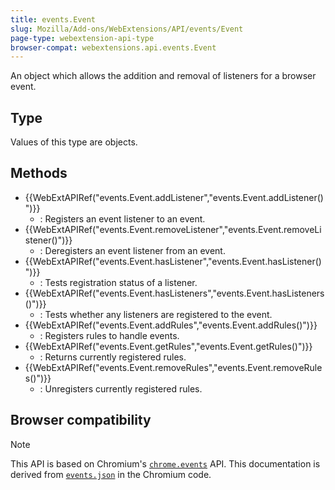 ```yaml
---
title: events.Event
slug: Mozilla/Add-ons/WebExtensions/API/events/Event
page-type: webextension-api-type
browser-compat: webextensions.api.events.Event
---
```




An object which allows the addition and removal of listeners for a browser event.

## Type

Values of this type are objects.

## Methods

- {{WebExtAPIRef("events.Event.addListener","events.Event.addListener()")}}
  - : Registers an event listener to an event.
- {{WebExtAPIRef("events.Event.removeListener","events.Event.removeListener()")}}
  - : Deregisters an event listener from an event.
- {{WebExtAPIRef("events.Event.hasListener","events.Event.hasListener()")}}
  - : Tests registration status of a listener.
- {{WebExtAPIRef("events.Event.hasListeners","events.Event.hasListeners()")}}
  - : Tests whether any listeners are registered to the event.
- {{WebExtAPIRef("events.Event.addRules","events.Event.addRules()")}}
  - : Registers rules to handle events.
- {{WebExtAPIRef("events.Event.getRules","events.Event.getRules()")}}
  - : Returns currently registered rules.
- {{WebExtAPIRef("events.Event.removeRules","events.Event.removeRules()")}}
  - : Unregisters currently registered rules.

## Browser compatibility





> [!NOTE]
> This API is based on Chromium's [`chrome.events`](https://developer.chrome.com/docs/extensions/reference/api/events#type-Event) API. This documentation is derived from [`events.json`](https://chromium.googlesource.com/chromium/src/+/master/extensions/common/api/events.json) in the Chromium code.

<!--
// Copyright 2015 The Chromium Authors. All rights reserved.
//
// Redistribution and use in source and binary forms, with or without
// modification, are permitted provided that the following conditions are
// met:
//
//    * Redistributions of source code must retain the above copyright
// notice, this list of conditions and the following disclaimer.
//    * Redistributions in binary form must reproduce the above
// copyright notice, this list of conditions and the following disclaimer
// in the documentation and/or other materials provided with the
// distribution.
//    * Neither the name of Google Inc. nor the names of its
// contributors may be used to endorse or promote products derived from
// this software without specific prior written permission.
//
// THIS SOFTWARE IS PROVIDED BY THE COPYRIGHT HOLDERS AND CONTRIBUTORS
// "AS IS" AND ANY EXPRESS OR IMPLIED WARRANTIES, INCLUDING, BUT NOT
// LIMITED TO, THE IMPLIED WARRANTIES OF MERCHANTABILITY AND FITNESS FOR
// A PARTICULAR PURPOSE ARE DISCLAIMED. IN NO EVENT SHALL THE COPYRIGHT
// OWNER OR CONTRIBUTORS BE LIABLE FOR ANY DIRECT, INDIRECT, INCIDENTAL,
// SPECIAL, EXEMPLARY, OR CONSEQUENTIAL DAMAGES (INCLUDING, BUT NOT
// LIMITED TO, PROCUREMENT OF SUBSTITUTE GOODS OR SERVICES; LOSS OF USE,
// DATA, OR PROFITS; OR BUSINESS INTERRUPTION) HOWEVER CAUSED AND ON ANY
// THEORY OF LIABILITY, WHETHER IN CONTRACT, STRICT LIABILITY, OR TORT
// (INCLUDING NEGLIGENCE OR OTHERWISE) ARISING IN ANY WAY OUT OF THE USE
// OF THIS SOFTWARE, EVEN IF ADVISED OF THE POSSIBILITY OF SUCH DAMAGE.
-->
